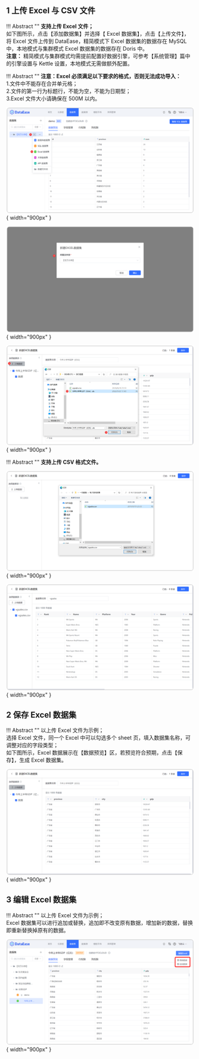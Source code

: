 ## 1 上传 Excel 与 CSV 文件

!!! Abstract ""
    **支持上传 Excel 文件；**  
    如下图所示，点击【添加数据集】并选择【 Excel 数据集】，点击【上传文件】，将 Excel 文件上传到 DataEase，精简模式下 Excel 数据集的数据存在 MySQL 中，本地模式与集群模式 Excel 数据集的数据存在 Doris 中。  
    **注意：** 精简模式与集群模式均需提前配置好数据引擎，可参考【系统管理】篇中的引擎设置与 Kettle 设置，本地模式无需做额外配置。

!!! Abstract ""
    **注意：Excel 必须满足以下要求的格式，否则无法成功导入：**  
    1.文件中不能存在合并单元格；  
    2.文件的第一行为标题行，不能为空，不能为日期型；  
    3.Excel 文件大小请确保在 500M 以内。

![添加Excel数据集](../../img/dataset_configuration/添加Excel数据集.png){ width="900px" }

![添加Excel数据集](../../img/dataset_configuration/添加EXCEL数据集1.png){ width="900px" }

![添加Excel数据集](../../img/dataset_configuration/添加EXCEL数据集2.png){ width="900px" }

!!! Abstract ""
    **支持上传 CSV 格式文件。**

![添加Excel数据集](../../img/dataset_configuration/CSV_格式文件.png){ width="900px" }

![添加Excel数据集](../../img/dataset_configuration/CSV_格式文件1.png){ width="900px" }

## 2 保存 Excel 数据集
    
!!! Abstract ""
    以上传 Excel 文件为示例；  
    选择 Excel 文件，同一个 Excel 中可以勾选多个 sheet 页，填入数据集名称，可调整对应的字段类型；  
    如下图所示，Excel 数据展示在【数据预览】区，若预览符合预期，点击【保存】，生成 Excel 数据集。

![保存Excel数据集](../../img/dataset_configuration/保存Excel数据集.png){ width="900px" }

## 3 编辑 Excel 数据集

!!! Abstract ""
    以上传 Excel 文件为示例；  
    Excel 数据集可以进行追加或替换，追加即不改变原有数据，增加新的数据，替换即重新替换掉原有的数据。

![编辑Excel数据集](../../img/dataset_configuration/编辑Excel数据集.png){ width="900px" }
